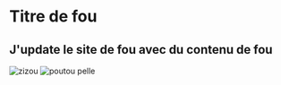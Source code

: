 # Titre de fou
## J'update le site de fou avec du contenu de fou
![zizou](https://github.com/user-attachments/assets/8afebe02-525e-446a-9a27-efd336dcfacd)
![poutou pelle](https://github.com/user-attachments/assets/5757c404-39f2-47c0-9f98-83c35048a72f)
